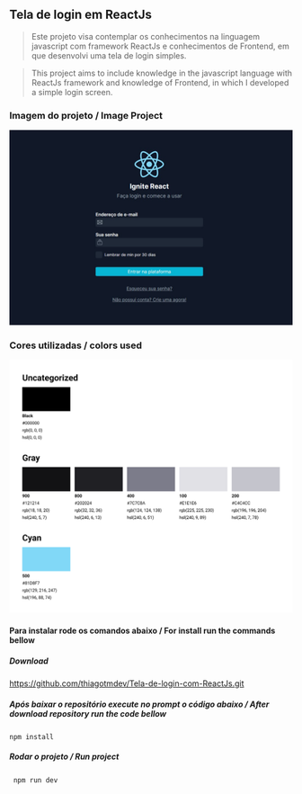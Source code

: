 ## Tela de login em ReactJs

> Este projeto visa contemplar os conhecimentos na linguagem javascript com framework ReactJs e conhecimentos de Frontend, em que desenvolvi uma tela de login simples.

> This project aims to include knowledge in the javascript language with ReactJs framework and knowledge of Frontend, in which I developed a simple login screen.

### Imagem do projeto / Image Project

![image project](/public/images/img_project.jpg 'Image Project')

### Cores utilizadas / colors used

![colors of project](/public/images/Colors.png 'Image Project')

#### Para instalar rode os comandos abaixo / For install run the commands bellow

##### Download

https://github.com/thiagotmdev/Tela-de-login-com-ReactJs.git

##### Após baixar o repositório execute no prompt o código abaixo / After download repository run the code bellow

<code>npm install</code>

##### Rodar o projeto / Run project

<code> npm run dev </code>
